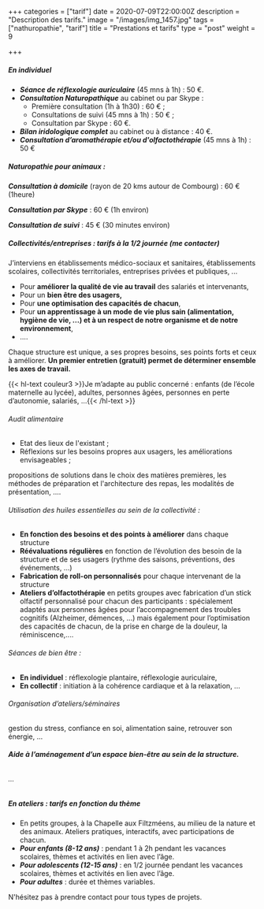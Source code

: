 +++
categories = ["tarif"]
date = 2020-07-09T22:00:00Z
description = "Description des tarifs."
image = "/images/img_1457.jpg"
tags = ["nathuropathie", "tarif"]
title = "Prestations et tarifs"
type = "post"
weight = 9

+++
##### En individuel

* **_Séance de réflexologie auriculaire_** (45 mns à 1h) : 50 €.
* **_Consultation Naturopathique_** au cabinet ou par Skype :
  * Première consultation (1h à 1h30) : 60 € ;
  * Consultations de suivi (45 mns à 1h) : 50 € ;
  * Consultation par Skype : 60 €.
* **_Bilan iridologique complet_** au cabinet ou à distance : 40 €.
* **_Consultation d’aromathérapie et/ou d'olfactothérapie_** (45 mns à 1h) : 50 €

##### Naturopathie pour animaux :

**_Consultation à domicile_** (rayon de 20 kms autour de Combourg) : 60 € (1heure)

**_Consultation par Skype_** : 60 € (1h environ)

**_Consultation de suivi_** : 45 € (30 minutes environ)

##### Collectivités/entreprises : tarifs à la 1/2 journée (me contacter)

J’interviens en établissements médico-sociaux et sanitaires, établissements scolaires, collectivités territoriales, entreprises privées et publiques, ...

* Pour **améliorer la qualité de vie au travail** des salariés et intervenants,
* Pour un **bien être des usagers,** 
* Pour **une optimisation des capacités de chacun**,
* Pour **un apprentissage à un mode de vie plus sain (alimentation, hygiène de vie, ...) et à un respect de notre organisme et de notre environnement**,
* ....

Chaque structure est unique, a ses propres besoins, ses points forts et ceux à améliorer. **Un premier entretien (gratuit) permet de déterminer ensemble les axes de travail.**

{{< hl-text couleur3 >}}Je m’adapte au public concerné : enfants (de l’école maternelle au lycée), adultes, personnes âgées, personnes en perte d’autonomie, salariés, …{{< /hl-text >}}

###### Audit alimentaire

* Etat des lieux de l'existant ;
* Réflexions sur les besoins propres aux usagers, les améliorations envisageables ;

propositions de solutions dans le choix des matières premières, les méthodes de préparation et l'architecture des repas, les modalités de présentation, ....

###### Utilisation des huiles essentielles au sein de la collectivité :

* **En fonction des besoins et des points à améliorer** dans chaque structure
* **Réévaluations régulières** en fonction de l’évolution des besoin de la structure et de ses usagers (rythme des saisons, préventions, des événements, ...)
* **Fabrication de roll-on personnalisés** pour chaque intervenant de la structure
* **Ateliers d’olfactothérapie** en petits groupes avec fabrication d’un stick olfactif personnalisé pour chacun des participants : spécialement adaptés aux personnes âgées pour l’accompagnement des troubles cognitifs (Alzheimer, démences, ...) mais également pour l’optimisation des capacités de chacun, de la prise en charge de la douleur, la réminiscence,....

###### Séances de bien être :

* **En individuel** : réflexologie plantaire, réflexologie auriculaire,
* **En collectif** : initiation à la cohérence cardiaque et à la relaxation, ...

###### Organisation d’ateliers/séminaires

gestion du stress, confiance en soi, alimentation saine, retrouver son énergie, ...

###### **Aide à l’aménagement d’un espace bien-être au sein de la structure.**

###### ...

##### En ateliers : tarifs en fonction du thème

* En petits groupes, à la Chapelle aux Filtzméens, au milieu de la nature et des animaux. Ateliers pratiques, interactifs, avec participations de chacun.
* **_Pour enfants (8-12 ans)_** : pendant 1 à 2h pendant les vacances scolaires, thèmes et activités en lien avec l’âge.
* **_Pour adolescents (12-15 ans)_** : en 1/2 journée pendant les vacances scolaires, thèmes et activités en lien avec l’âge.
* **_Pour adultes_** : durée et thèmes variables.

N'hésitez pas à prendre contact pour tous types de projets.